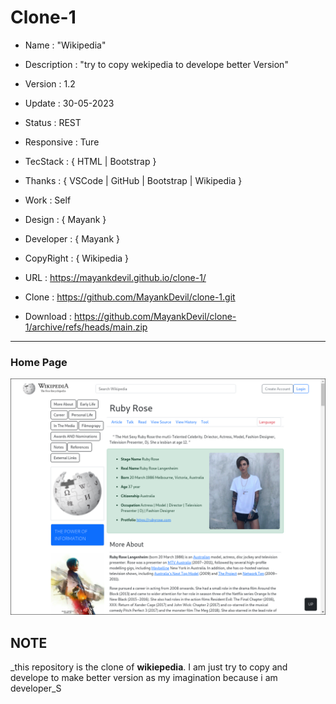 # Clone-1

- Name : "Wikipedia"

- Description : "try to copy wekipedia to develope better Version"

- Version : 1.2

- Update : 30-05-2023

- Status : REST

- Responsive : Ture

- TecStack : { HTML | Bootstrap }

- Thanks : { VSCode | GitHub | Bootstrap | Wikipedia }

- Work : Self

- Design : { Mayank }

- Developer : { Mayank }

- CopyRight : { Wikipedia }

- URL : https://mayankdevil.github.io/clone-1/

- Clone : https://github.com/MayankDevil/clone-1.git

- Download : https://github.com/MayankDevil/clone-1/archive/refs/heads/main.zip

---

### Home Page

![HomPage](./data/RubyRose.png "HomePage")

## NOTE

_this repository is the clone of **wikiepedia**. I am just try to copy and develope to make better version as my imagination because i am developer_S


